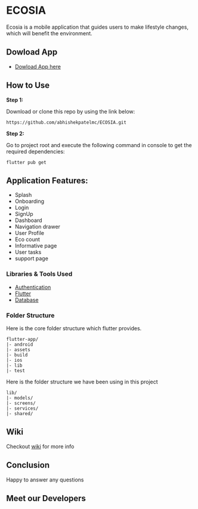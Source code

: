 # ECOSIA

Ecosia is a mobile application that guides users to make lifestyle changes, which will benefit the environment.

## Dowload App

- [Dowload App here](https://github.com/abhishekpatelmc/ECOSIA/releases/tag/v0.1-alpha)

## How to Use 

**Step 1:**

Download or clone this repo by using the link below:

```
https://github.com/abhishekpatelmc/ECOSIA.git
```

**Step 2:**

Go to project root and execute the following command in console to get the required dependencies: 

```
flutter pub get 
```

## Application Features:

* Splash
* Onboarding
* Login
* SignUp 
* Dashboard
* Navigation drawer
* User Profile
* Eco count
* Informative page
* User tasks
* support page

### Libraries & Tools Used

* [Authentication](https://firebase.google.com/products/auth)
* [Flutter](https://flutter.dev/)
* [Database](https://firebase.google.com/docs/firestore)

### Folder Structure
Here is the core folder structure which flutter provides.

```
flutter-app/
|- android
|- assets
|- build
|- ios
|- lib
|- test
```

Here is the folder structure we have been using in this project

```
lib/
|- models/
|- screens/
|- services/
|- shared/
```

## Wiki

Checkout [wiki](https://github.com/abhishekpatelmc/ECOSIA/wiki) for more info

## Conclusion

Happy to answer any questions

## Meet our Developers
